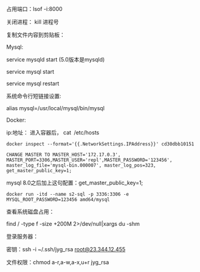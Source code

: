占用端口：lsof -i:8000

关闭进程： kill 进程号

复制文件内容到剪贴板：



Mysql:

service mysqld start (5.0版本是mysqld)

service mysql start

service mysql restart



系统命令行短链接设置:

alias mysql=/usr/local/mysql/bin/mysql





Docker: 

ip:地址： 进入容器后， cat` `/etc/hosts

```
docker inspect --format='{{.NetworkSettings.IPAddress}}' cd30dbb10151
```

```
CHANGE MASTER TO MASTER_HOST='172.17.0.3', MASTER_PORT=3306,MASTER_USER='repl',MASTER_PASSWORD='123456', master_log_file='mysql-bin.000007', master_log_pos=323, get_master_public_key=1;
```

mysql 8.0之后加上这句配置：get_master_public_key=1;



```
docker run -itd --name s2-sql -p 3336:3306 -e MYSQL_ROOT_PASSWORD=123456 amd64/mysql
```





查看系统磁盘占用：

find / -type f -size +200M 2>/dev/null|xargs du -shm





登录服务器：

密钥：ssh -i ~/.ssh/jyg_rsa root@23.344.12.455

文件权限：chmod a-r,a-w,a-x,u+r jyg_rsa  
